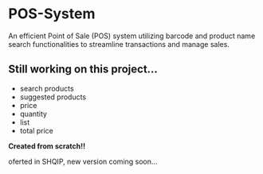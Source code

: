 # POS-System
An efficient Point of Sale (POS) system utilizing barcode and product name search functionalities to streamline transactions and manage sales.

## Still working on this project...
- search products
- suggested products
- price
- quantity
- list
- total price

**Created from scratch!!**

oferted in SHQIP, new version coming soon...
